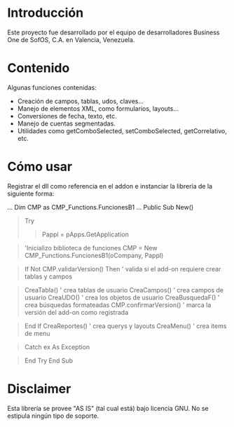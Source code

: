 # Introducción #

Este proyecto fue desarrollado por el equipo de desarrolladores Business One de SofOS, C.A. en Valencia, Venezuela.


# Contenido #

Algunas funciones contenidas:
  * Creación de campos, tablas, udos, claves...
  * Manejo de elementos XML, como formularios, layouts...
  * Conversiones de fecha, texto, etc.
  * Manejo de cuentas segmentadas.
  * Utilidades como getComboSelected, setComboSelected, getCorrelativo, etc.

# Cómo usar #

Registrar el dll como referencia en el addon e instanciar la librería de la siguiente forma:

...
Dim CMP as CMP\_Functions.FuncionesB1
...
Public Sub New()
> Try
> > Pappl = pApps.GetApplication


> 'Inicializo biblioteca de funciones
> CMP = New CMP\_Functions.FuncionesB1(oCompany, Pappl)

> If Not CMP.validarVersion() Then    ' valida si el add-on requiere crear tablas y campos

> CreaTabla()             ' crea tablas de usuario
> CreaCampos()            ' crea campos de usuario
> CreaUDO()               ' crea los objetos de usuario
> CreaBusquedaF()         ' crea búsquedas formateadas
> CMP.confirmarVersion()      ' marca la versión del add-on como registrada

> End If
> CreaReportes()          ' crea querys y layouts
> CreaMenu()                  ' crea items de menu

> Catch ex As Exception

> End Try
> End Sub


# Disclaimer #

Esta librería se provee "AS IS" (tal cual está) bajo licencia GNU. No se estipula ningún tipo de soporte.